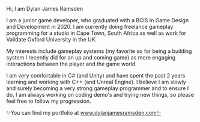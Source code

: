 Hi, I am Dylan James Ramsden

I am a junior game developer, who graduated with a BCIS in Game Design and Development in 2020. I am currently doing freelance gameplay programming for a studio
in Cape Town, South Africa as well as work for Validate Oxford University in the UK.

My interests include gameplay systems (my favorite so far being a building system I recently did for an up and coming game) as more engaging interactions between
the player and the game world.

I am very comfortable in C# (and Unity) and have spent the past 2 years learning and working with C++ (and Unreal Engine). I believe I am slowly and surely becoming
a very strong gameplay programmer and to ensure I do, I am always working on coding demo's and trying new things, so please feel free to follow my progression.

✨You can find my portfolio at www.dylanjamesramsden.com✨

<!---
DylanJamesRamsden/DylanJamesRamsden is a ✨ special ✨ repository because its `README.md` (this file) appears on your GitHub profile.
You can click the Preview link to take a look at your changes.
--->
